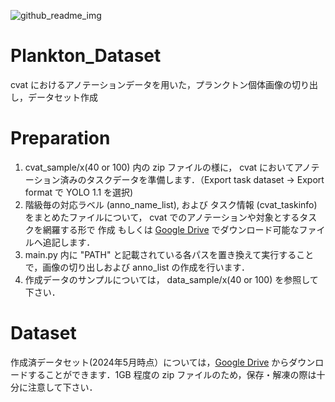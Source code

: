 ![github_readme_img](https://github.com/hayakawa-domi/plankton_dataset/assets/129620031/4d8513b1-8adf-4008-81f1-1200ef0df4fc)

# Plankton_Dataset
cvat におけるアノテーションデータを用いた，プランクトン個体画像の切り出し，データセット作成

# Preparation
1. cvat_sample/x(40 or 100) 内の zip ファイルの様に， cvat においてアノテーション済みのタスクデータを準備します．（Export task dataset → Export format で YOLO 1.1 を選択)
2. 階級毎の対応ラベル (anno_name_list), および タスク情報 (cvat_taskinfo) をまとめたファイルについて， cvat でのアノテーションや対象とするタスクを網羅する形で 作成 もしくは [Google Drive](https://drive.google.com/drive/folders/16x4IDIFmGJeLQr1QsCbYQzQU1KGDpJyC?usp=drive_link) でダウンロード可能なファイルへ追記します．
3. main.py 内に "PATH" と記載されている各パスを置き換えて実行することで，画像の切り出しおよび anno_list の作成を行います．
4. 作成データのサンプルについては， data_sample/x(40 or 100) を参照して下さい．


# Dataset
作成済データセット(2024年5月時点）については，[Google Drive](https://drive.google.com/file/d/1TwUBXE53sRFZWj4x_WmtM_i-XKtXpqWC/view?usp=drive_link) からダウンロードすることができます．1GB 程度の zip ファイルのため，保存・解凍の際は十分に注意して下さい．
